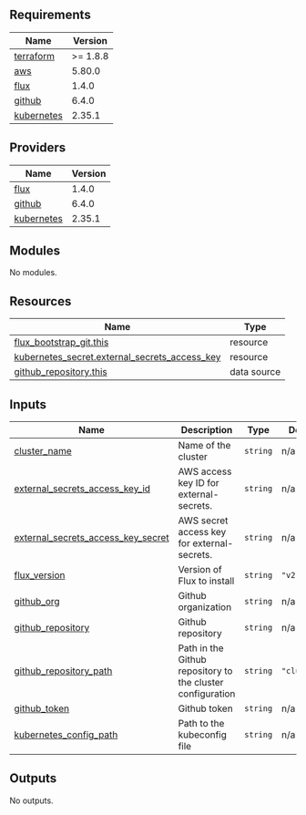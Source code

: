 <!-- BEGIN_TF_DOCS -->
## Requirements

| Name | Version |
|------|---------|
| <a name="requirement_terraform"></a> [terraform](#requirement\_terraform) | >= 1.8.8 |
| <a name="requirement_aws"></a> [aws](#requirement\_aws) | 5.80.0 |
| <a name="requirement_flux"></a> [flux](#requirement\_flux) | 1.4.0 |
| <a name="requirement_github"></a> [github](#requirement\_github) | 6.4.0 |
| <a name="requirement_kubernetes"></a> [kubernetes](#requirement\_kubernetes) | 2.35.1 |

## Providers

| Name | Version |
|------|---------|
| <a name="provider_flux"></a> [flux](#provider\_flux) | 1.4.0 |
| <a name="provider_github"></a> [github](#provider\_github) | 6.4.0 |
| <a name="provider_kubernetes"></a> [kubernetes](#provider\_kubernetes) | 2.35.1 |

## Modules

No modules.

## Resources

| Name | Type |
|------|------|
| [flux_bootstrap_git.this](https://registry.terraform.io/providers/fluxcd/flux/1.4.0/docs/resources/bootstrap_git) | resource |
| [kubernetes_secret.external_secrets_access_key](https://registry.terraform.io/providers/hashicorp/kubernetes/2.35.1/docs/resources/secret) | resource |
| [github_repository.this](https://registry.terraform.io/providers/integrations/github/6.4.0/docs/data-sources/repository) | data source |

## Inputs

| Name | Description | Type | Default | Required |
|------|-------------|------|---------|:--------:|
| <a name="input_cluster_name"></a> [cluster\_name](#input\_cluster\_name) | Name of the cluster | `string` | n/a | yes |
| <a name="input_external_secrets_access_key_id"></a> [external\_secrets\_access\_key\_id](#input\_external\_secrets\_access\_key\_id) | AWS access key ID for external-secrets. | `string` | n/a | yes |
| <a name="input_external_secrets_access_key_secret"></a> [external\_secrets\_access\_key\_secret](#input\_external\_secrets\_access\_key\_secret) | AWS secret access key for external-secrets. | `string` | n/a | yes |
| <a name="input_flux_version"></a> [flux\_version](#input\_flux\_version) | Version of Flux to install | `string` | `"v2.4.0"` | no |
| <a name="input_github_org"></a> [github\_org](#input\_github\_org) | Github organization | `string` | n/a | yes |
| <a name="input_github_repository"></a> [github\_repository](#input\_github\_repository) | Github repository | `string` | n/a | yes |
| <a name="input_github_repository_path"></a> [github\_repository\_path](#input\_github\_repository\_path) | Path in the Github repository to the cluster configuration | `string` | `"clusters"` | no |
| <a name="input_github_token"></a> [github\_token](#input\_github\_token) | Github token | `string` | n/a | yes |
| <a name="input_kubernetes_config_path"></a> [kubernetes\_config\_path](#input\_kubernetes\_config\_path) | Path to the kubeconfig file | `string` | n/a | yes |

## Outputs

No outputs.
<!-- END_TF_DOCS -->
